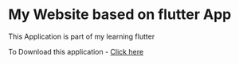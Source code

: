 <h1>My Website based on flutter App</h1>

This Application is part of my learning flutter </br>

To Download this application - <a href="https://github.com/gautam2021/my_website/blob/master/app-release.apk">Click here</a>



